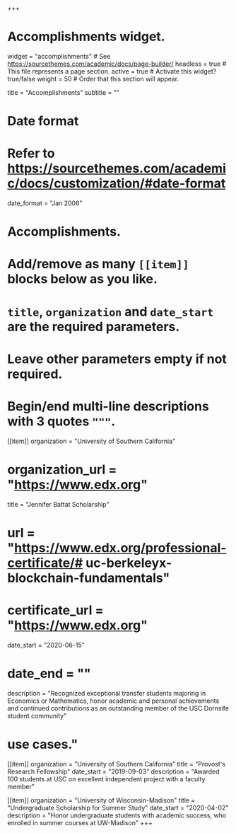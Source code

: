 +++
# Accomplishments widget.
widget = "accomplishments"  # See https://sourcethemes.com/academic/docs/page-builder/
headless = true  # This file represents a page section.
active = true  # Activate this widget? true/false
weight = 50  # Order that this section will appear.

title = "Accomplish&shy;ments"
subtitle = ""

# Date format
#   Refer to https://sourcethemes.com/academic/docs/customization/#date-format
date_format = "Jan 2006"

# Accomplishments.
#   Add/remove as many `[[item]]` blocks below as you like.
#   `title`, `organization` and `date_start` are the required parameters.
#   Leave other parameters empty if not required.
#   Begin/end multi-line descriptions with 3 quotes `"""`.


[[item]]
  organization = "University of Southern California"
  # organization_url = "https://www.edx.org"
  title = "Jennifer Battat Scholarship"
  # url = "https://www.edx.org/professional-certificate/# uc-berkeleyx-blockchain-fundamentals"
  # certificate_url = "https://www.edx.org"
  date_start = "2020-06-15"
  # date_end = ""
  description = "Recognized exceptional transfer students majoring in Economics or Mathematics, honor academic and personal achievements and continued contributions as an outstanding member of the USC Dornsife student community"
  # use cases."
  
[[item]]
  organization = "University of Southern California"
  title = "Provost's Research Fellowship"
  date_start = "2019-09-03"
  description = "Awarded 100 students at USC on excellent independent project with a faculty member"

[[item]]
  organization = "University of Wisconsin-Madison"
  title = "Undergraduate Scholarship for Summer Study"
  date_start = "2020-04-02"
  description = "Honor undergraduate students with academic success, who enrolled in summer courses at UW-Madison"
+++
